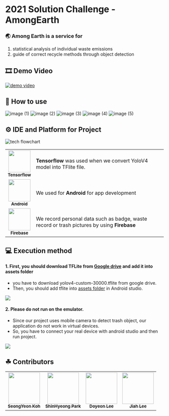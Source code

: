 # 2021 Solution Challenge - AmongEarth
### 🌏 Among Earth is a service for
 1. statistical analysis of individual waste emissions<br/>
 2. guide of correct recycle methods through object detection

 ## 🎞 Demo Video
 [![demo video](https://user-images.githubusercontent.com/55048982/123397396-55dd7e80-d5dd-11eb-89f9-a8f30e6d6c4f.png)](https://youtu.be/TyqylB6y2mg)
 
 ## 🤳 How to use
![image (1)](https://user-images.githubusercontent.com/55048982/123410718-955e9780-d5ea-11eb-999a-9a86489311b6.png)
![image (2)](https://user-images.githubusercontent.com/55048982/123410727-97c0f180-d5ea-11eb-89ce-f1636de95ae6.png)
![image (3)](https://user-images.githubusercontent.com/55048982/123410734-98f21e80-d5ea-11eb-98e2-33e1eff24e35.png)
![image (4)](https://user-images.githubusercontent.com/55048982/123410739-9a234b80-d5ea-11eb-9518-8c53284a2bd0.png)
![image (5)](https://user-images.githubusercontent.com/55048982/123410746-9bed0f00-d5ea-11eb-8cf9-adcf3f888f2b.png)


 
 
## ⚙ IDE and Platform for Project
 
![tech flowchart](https://user-images.githubusercontent.com/55048982/123405364-b3c19480-d5e4-11eb-97b9-c6b2fa933628.png)

<table>
  <tr>
     <td align="center"><img src="https://upload.wikimedia.org/wikipedia/commons/thumb/2/2d/Tensorflow_logo.svg/718px-Tensorflow_logo.svg.png" width="70px;" height="70" alt=""/><br /><sub><b>Tensorflow</b></sub></td>
  <td><b>Tensorflow</b> was used when we convert YoloV4 model into TFlite file.</td>
 </tr>
  <tr>
    <td align="center"><img src="https://1.bp.blogspot.com/-LgTa-xDiknI/X4EflN56boI/AAAAAAAAPuk/24YyKnqiGkwRS9-_9suPKkfsAwO4wHYEgCLcBGAsYHQ/s0/image9.png" width="70px;" height="70" alt=""/><br /><sub><b>Android</b></sub></td>
    <td>We used for <b>Android</b> for app development </td>
 </tr>
 <tr>
    <td align="center"><img src="https://www.gstatic.com/devrel-devsite/prod/v3069b08f6c9d146fa6a9c7f184b2836998ab5f12cefec1342a7bf6dca024aa94/firebase/images/touchicon-180.png" width="70px;" height="70" alt=""/><br /><sub><b>Firebase</b></sub></td>
    <td>We record personal data such as badge, waste record or trash pictures by using <b>Firebase<b/></td>
 </tr>
</table>



## 💻 Execution method
#### 1. First, you should download TFLite from [Google drive](https://drive.google.com/drive/folders/1Hf4Ck5b45GCxzqQ8n4ru-g0bTl4--c4J?usp=sharing) and add it into assets folder
- you have to download yolov4-custom-30000.tflite from google drive.
- Then, you should add tflite into [assets folder](https://github.com/dsc-sookmyung/2021-AmongEarth/tree/main/AmongEarth/app/src/main/assets) in Android studio.
<img src="https://user-images.githubusercontent.com/60208434/111954437-7227d600-8b2b-11eb-9ea7-5e5dc9b41530.png">

#### 2. Please do not run on the emulator.
- Since our project uses mobile camera to detect trash object, our application do not work in virtual devices.
- So, you have to connect your real device with android studio and then run project.
<img src="https://user-images.githubusercontent.com/60208434/111956137-c338c980-8b2d-11eb-8c51-9139f92455a1.png">


## ☘ Contributors 
<table>
  <tr>
    <td align="center"><a href="https://github.com/kohseongyeon"><img src="https://user-images.githubusercontent.com/39791467/107068644-3a3b2c80-6824-11eb-9f74-60b31184e714.png" width="100px;" alt=""/><br /><sub><b>SeongYeon Koh</b></sub></a></td>
    <td align="center"><a href="https://github.com/shpark0308"><img src="https://user-images.githubusercontent.com/39791467/107068286-c39e2f00-6823-11eb-9a7b-51a802b6036d.png" width="100px;" alt=""/><br /><sub><b>ShinHyeong Park</b></sub></a></td>
    <td align="center"><a href="https://github.com/omocomo"><img src="https://user-images.githubusercontent.com/39791467/107068723-50e18380-6824-11eb-8ae8-f986065bb011.png" width="100px;" alt=""/><br /><sub><b>Doyeon Lee</b></sub></a></td>
    <td align="center"><a href="https://github.com/JIAH-LEA"><img src="https://user-images.githubusercontent.com/39791467/107068845-72426f80-6824-11eb-8e05-ae394346dcf3.png" width="100px;" alt=""/><br /><sub><b>Jiah Lee</b></sub></a></td>
  </tr>
</table>
